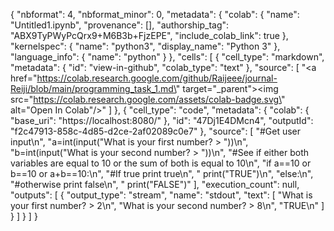 {
  "nbformat": 4,
  "nbformat_minor": 0,
  "metadata": {
    "colab": {
      "name": "Untitled1.ipynb",
      "provenance": [],
      "authorship_tag": "ABX9TyPWyPcQrx9+M6B3b+FjzEPE",
      "include_colab_link": true
    },
    "kernelspec": {
      "name": "python3",
      "display_name": "Python 3"
    },
    "language_info": {
      "name": "python"
    }
  },
  "cells": [
    {
      "cell_type": "markdown",
      "metadata": {
        "id": "view-in-github",
        "colab_type": "text"
      },
      "source": [
        "<a href=\"https://colab.research.google.com/github/Raijeee/journal-Reiji/blob/main/programming_task_1.md\" target=\"_parent\"><img src=\"https://colab.research.google.com/assets/colab-badge.svg\" alt=\"Open In Colab\"/></a>"
      ]
    },
    {
      "cell_type": "code",
      "metadata": {
        "colab": {
          "base_uri": "https://localhost:8080/"
        },
        "id": "47Dj1E4DMcn4",
        "outputId": "f2c47913-858c-4d85-d2ce-2af02089c0e7"
      },
      "source": [
        "#Get user input\n",
        "a=int(input(\"What is your first number? > \"))\n",
        "b=int(input(\"What is your second number? > \"))\n",
        "#See if either both variables are equal to 10 or the sum of both is equal to 10\n",
        "if a==10 or b==10 or a+b==10:\n",
        "#If true print true\n",
        "    print(\"TRUE\")\n",
        "else:\n",
        "#otherwise print false\n",
        "    print(\"FALSE\")"
      ],
      "execution_count": null,
      "outputs": [
        {
          "output_type": "stream",
          "name": "stdout",
          "text": [
            "What is your first number? > 2\n",
            "What is your second number? > 8\n",
            "TRUE\n"
          ]
        }
      ]
    }
  ]
}